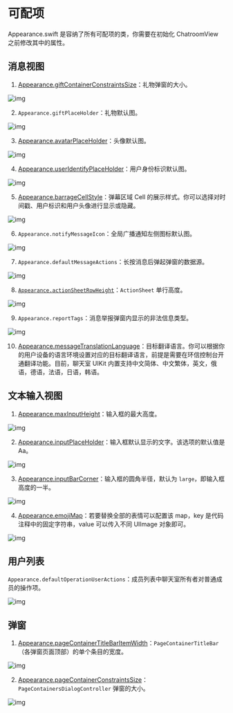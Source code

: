 # 可配项

Appearance.swift 是容纳了所有可配项的类，你需要在初始化 ChatroomView 之前修改其中的属性。

## 消息视图

1. [Appearance.giftContainerConstraintsSize](https://github.com/zjc19891106/ChatroomUIKit/blob/main/Sources/ChatroomUIKit/Classes/UI/Core/UIKit/Utils/Appearance.swift)：礼物弹窗的大小。

![img](@static/images/uikit/chatroomios/giftContainerConstraintsSize.png)

2. `Appearance.giftPlaceHolder`：礼物默认图。

![img](@static/images/uikit/chatroomios/giftPlaceHolder.png)

3. [Appearance.avatarPlaceHolder](https://github.com/zjc19891106/ChatroomUIKit/blob/main/Sources/ChatroomUIKit/Classes/UI/Components/Chat/Cells/ChatBarrageCell.swift)：头像默认图。

![img](@static/images/uikit/chatroomios/avatarPlaceHolder.png)

4. [Appearance.userIdentifyPlaceHolder](https://github.com/zjc19891106/ChatroomUIKit/blob/main/Sources/ChatroomUIKit/Classes/UI/Components/Chat/Cells/ChatBarrageCell.swift)：用户身份标识默认图。

![img](@static/images/uikit/chatroomios/userIdentityPlaceHolder.png)

5. [Appearance.barrageCellStyle](https://github.com/zjc19891106/ChatroomUIKit/blob/main/Sources/ChatroomUIKit/Classes/UI/Core/UIKit/Utils/Appearance.swift)：弹幕区域 Cell 的展示样式。你可以选择对时间戳、用户标识和用户头像进行显示或隐藏。

![img](@static/images/uikit/chatroomios/customchatbarrage.png)

6. `Appearance.notifyMessageIcon`：全局广播通知左侧图标默认图。

![img](@static/images/uikit/chatroomios/notifyMessageIcon.png)

7. `Appearance.defaultMessageActions`：长按消息后弹起弹窗的数据源。

![img](@static/images/uikit/chatroomios/messageActions.png)

8. [`Appearance.actionSheetRowHeight`](https://github.com/zjc19891106/ChatroomUIKit/blob/main/Sources/ChatroomUIKit/Classes/UI/Core/UIKit/DialogComponent/ActionSheet.swift)：`ActionSheet` 单行高度。

![img](@static/images/uikit/chatroomios/messageActions.png)

9. `Appearance.reportTags`：消息举报弹窗内显示的非法信息类型。

![img](@static/images/uikit/chatroomios/report.png)

10. [Appearance.messageTranslationLanguage](https://github.com/zjc19891106/ChatroomUIKit/blob/main/Sources/ChatroomUIKit/Classes/UI/Core/UIKit/Utils/LanguageConvertor.swift)：目标翻译语言。你可以根据你的用户设备的语言环境设置对应的目标翻译语言，前提是需要在环信控制台开通翻译功能。目前，聊天室 UIKit 内置支持中文简体、中文繁体，英文，俄语，德语，法语，日语，韩语。 

## 文本输入视图

1. [Appearance.maxInputHeight](https://github.com/zjc19891106/ChatroomUIKit/blob/main/Sources/ChatroomUIKit/Classes/UI/Components/Input/Views/ChatInputBar.swift)：输入框的最大高度。

![img](@static/images/uikit/chatroomios/maxInputHeight.png)

2. [Appearance.inputPlaceHolder](https://github.com/zjc19891106/ChatroomUIKit/blob/main/Sources/ChatroomUIKit/Classes/UI/Components/Input/Views/ChatInputBar.swift)：输入框默认显示的文字。该选项的默认值是 Aa。

![img](@static/images/uikit/chatroomios/inputCorner.png)

3. [Appearance.inputBarCorner](https://github.com/zjc19891106/ChatroomUIKit/blob/main/Sources/ChatroomUIKit/Classes/UI/Components/Input/Views/ChatInputBar.swift)：输入框的圆角半径，默认为 `large`，即输入框高度的一半。

![img](@static/images/uikit/chatroomios/inputCorner.png)

4. [Appearance.emojiMap](https://github.com/zjc19891106/ChatroomUIKit/blob/main/Sources/ChatroomUIKit/Classes/UI/Components/Input/Convertor/ChatEmojiConvertor.swift)：若要替换全部的表情可以配置该 map，key 是代码注释中的固定字符串，value 可以传入不同 UIImage 对象即可。

![img](@static/images/uikit/chatroomios/customchatbarrage.png)

## 用户列表

 `Appearance.defaultOperationUserActions`：成员列表中聊天室所有者对普通成员的操作项。

 ![img](@static/images/uikit/chatroomios/moreAction.png)

## 弹窗

1. [Appearance.pageContainerTitleBarItemWidth](https://github.com/zjc19891106/ChatroomUIKit/blob/main/Sources/ChatroomUIKit/Classes/UI/Core/UIKit/Utils/Appearance.swift)：`PageContainerTitleBar`（各弹窗页面顶部）的单个条目的宽度。

![img](@static/images/uikit/chatroomios/pageContainerTitleBarItemWidth.png)

2. [Appearance.pageContainerConstraintsSize](https://github.com/zjc19891106/ChatroomUIKit/blob/main/Sources/ChatroomUIKit/Classes/UI/Core/UIKit/Utils/Appearance.swift)：`PageContainersDialogController` 弹窗的大小。 

![img](@static/images/uikit/chatroomios/pageContainerTitleBarItemWidth.png)
